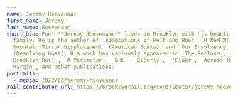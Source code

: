 ```yaml
---
name: Jeremy Hoevenaar
first_name: Jeremy
last_name: Hoevenaar
short_bio: Poet **Jeremy Hoevenaar** lives in Brooklyn with his beautiful
  family. He is the author of _Adaptations of Pelt and Hoof_ (H_NGM_N), _Cold
  Mountain Mirror Displacement_ (American Books), and _Our Insolvency_
  (Resolving Host). His work has variously appeared in _The Recluse_, _The
  Brooklyn Rail_,_ A Perimeter_, _6×6_, _Elderly_, _‘Pider_, _Across the
  Margin_, and other publications.
portraits:
  - media: 2022/03/jeremy-hoevenaar
rail_contributor_url: https://brooklynrail.org/contributor/jeremy-hoevenaar
---
```

